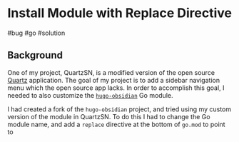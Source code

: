 # Install Module with Replace Directive
#bug #go #solution

## Background
One of my project, QuartzSN, is a modified version of the open source [Quartz](https://github.com/jackyzha0/quartz) application. The goal of my project is to add a sidebar navigation menu which the open source app lacks. In order to accomplish this goal, I needed to also customize the [`hugo-obsidian`](https://github.com/jackyzha0/hugo-obsidian) Go module.

I had created a fork of the `hugo-obsidian` project, and tried using my custom version of the module in QuartzSN. To do this I had to change the Go module name, and add a `replace` directive at the bottom of `go.mod` to point to 
